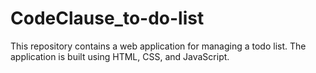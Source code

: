 # CodeClause_to-do-list
This repository contains a web application for managing a todo list. The application is built using HTML, CSS, and JavaScript.
